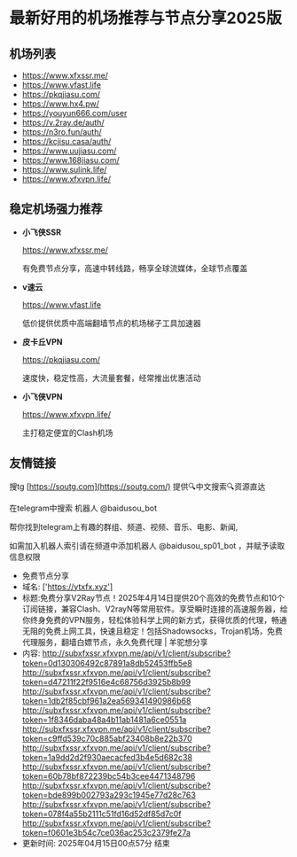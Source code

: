 # 最新好用的机场推荐与节点分享2025版

## 机场列表
* https://www.xfxssr.me/
* https://www.vfast.life
* https://pkqjiasu.com/
* https://www.hx4.pw/ 
* https://youyun666.com/user
* https://v.2ray.de/auth/
* https://n3ro.fun/auth/
* https://kcjisu.casa/auth/
* https://www.uujiasu.com/
* https://www.168jiasu.com/
* https://www.sulink.life/
* https://www.xfxvpn.life/

## 稳定机场强力推荐

+ **小飞侠SSR**
  
   https://www.xfxssr.me/
   
   有免费节点分享，高速中转线路，畅享全球流媒体，全球节点覆盖
   
+ **v速云**
  
   https://www.vfast.life
   
   低价提供优质中高端翻墙节点的机场梯子工具加速器
   
+ **皮卡丘VPN**
  
   https://pkqjiasu.com/
   
   速度快，稳定性高，大流量套餐，经常推出优惠活动
   
+ **小飞侠VPN**
  
   https://www.xfxvpn.life/
   
   主打稳定便宜的Clash机场

## 友情链接

搜tg [https://soutg.com](https://soutg.com/) 提供🔍中文搜索🔍资源直达

在telegram中搜索 机器人 @baidusou_bot

帮你找到telegram上有趣的群组、频道、视频、音乐、电影、新闻,

如需加入机器人索引请在频道中添加机器人 @baidusou_sp01_bot ，并赋予读取信息权限

- 免费节点分享 
- 域名: ['https://ytxfx.xyz'] 
- 标题:免费分享V2Ray节点！2025年4月14日提供20个高效的免费节点和10个订阅链接，兼容Clash、V2rayN等常用软件。享受瞬时连接的高速服务器，给你终身免费的VPN服务，轻松体验科学上网的新方式，获得优质的代理，畅通无阻的免费上网工具，快速且稳定！包括Shadowsocks，Trojan机场，免费代理服务，翻墙白嫖节点，永久免费代理  |  羊驼想分享 
- 内容: 
http://subxfxssr.xfxvpn.me/api/v1/client/subscribe?token=0d130306492c87891a8db52453ffb5e8
http://subxfxssr.xfxvpn.me/api/v1/client/subscribe?token=d47211f22f9516e4c68756d3925b8b99
http://subxfxssr.xfxvpn.me/api/v1/client/subscribe?token=1db2f85cbf961a2ea569341490986b68
http://subxfxssr.xfxvpn.me/api/v1/client/subscribe?token=1f8346daba48a4b11ab1481a6ce0551a
http://subxfxssr.xfxvpn.me/api/v1/client/subscribe?token=c9ffd539c70c885abf23408b8e22b370
http://subxfxssr.xfxvpn.me/api/v1/client/subscribe?token=1a9dd2d2f930aecacfed3b4e5d682c38
http://subxfxssr.xfxvpn.me/api/v1/client/subscribe?token=60b78bf872239bc54b3cee4471348796
http://subxfxssr.xfxvpn.me/api/v1/client/subscribe?token=bde899b002793a293c1945e77d28c763
http://subxfxssr.xfxvpn.me/api/v1/client/subscribe?token=078f4a55b2111c51fd16d52df85d7c0f
http://subxfxssr.xfxvpn.me/api/v1/client/subscribe?token=f0601e3b54c7ce036ac253c2379fe27a 
- 更新时间: 2025年04月15日00点57分 
结束
